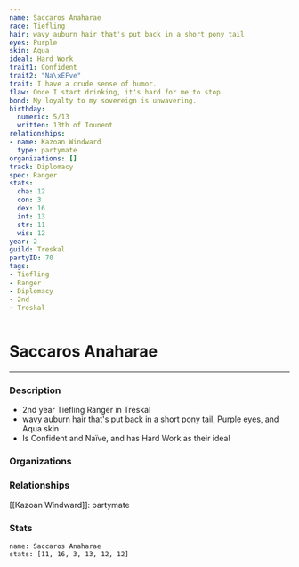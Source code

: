 ```yaml
---
name: Saccaros Anaharae
race: Tiefling
hair: wavy auburn hair that's put back in a short pony tail
eyes: Purple
skin: Aqua
ideal: Hard Work
trait1: Confident
trait2: "Na\xEFve"
trait: I have a crude sense of humor.
flaw: Once I start drinking, it's hard for me to stop.
bond: My loyalty to my sovereign is unwavering.
birthday:
  numeric: 5/13
  written: 13th of Iounent
relationships:
- name: Kazoan Windward
  type: partymate
organizations: []
track: Diplomacy
spec: Ranger
stats:
  cha: 12
  con: 3
  dex: 16
  int: 13
  str: 11
  wis: 12
year: 2
guild: Treskal
partyID: 70
tags:
- Tiefling
- Ranger
- Diplomacy
- 2nd
- Treskal
---
```

# Saccaros Anaharae
---
### Description
- 2nd year Tiefling Ranger in Treskal
- wavy auburn hair that's put back in a short pony tail, Purple eyes, and Aqua skin
- Is Confident and Naïve, and has Hard Work as their ideal

### Organizations
### Relationships
[[Kazoan Windward]]: partymate
### Stats
```statblock
name: Saccaros Anaharae
stats: [11, 16, 3, 13, 12, 12]
```